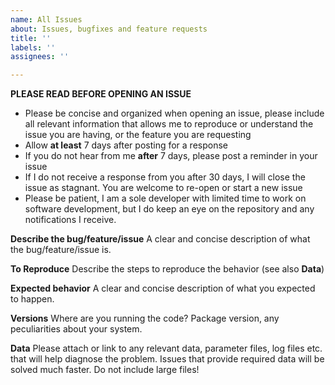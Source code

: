```yaml
---
name: All Issues
about: Issues, bugfixes and feature requests
title: ''
labels: ''
assignees: ''

---
```


**PLEASE READ BEFORE OPENING AN ISSUE**
- Please be concise and organized when opening an issue, please include all relevant information that allows me to reproduce or understand the issue you are having, or the feature you are requesting
- Allow **at least** 7 days after posting for a response
- If you do not hear from me **after** 7 days, please post a reminder in your issue
- If I do not receive a response from you after 30 days, I will close the issue as stagnant. You are welcome to re-open or start a new issue
- Please be patient, I am a sole developer with limited time to work on software development, but I do keep an eye on the repository and any notifications I receive.

**Describe the bug/feature/issue**
A clear and concise description of what the bug/feature/issue is.

**To Reproduce**
Describe the steps to reproduce the behavior (see also **Data**)

**Expected behavior**
A clear and concise description of what you expected to happen.

**Versions**
Where are you running the code? Package version, any peculiarities about your system.

**Data**
Please attach or link to any relevant data, parameter files, log files etc. that will help diagnose the problem. Issues that provide required data will be solved much faster. Do not include large files!
